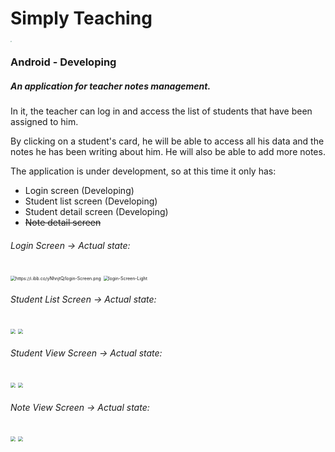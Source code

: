 # Simply Teaching



<img src="https://i.ibb.co/jwjFQbR/Logo-Aplicacion.png" style="zoom:10%;" />

### Android - Developing

##### An application for teacher notes management. 

In it, the teacher can log in and access the list of students that have been assigned to him.

By clicking on a student's card, he will be able to access all his data and the notes he has been writing about him. He will also be able to add more notes.



The application is under development, so at this time it only has:

- Login screen (Developing)
- Student list screen (Developing)
- Student detail screen (Developing)
- ~~Note detail screen~~



###### Login Screen -> Actual state:

<img src="https://i.ibb.co/yNhnjtQ/login-Screen.png" alt="https://i.ibb.co/yNhnjtQ/login-Screen.png" style="zoom: 50%;" />

<img src="https://i.ibb.co/kcJTyPR/login-Screen-Light.png" alt="login-Screen-Light" style="zoom:50%;" >

###### Student List Screen -> Actual state:

<img src="https://github.com/rubenmsanchis/SimplyTeachingAndroid/blob/master/images/studentListD.png?raw=true" style="zoom: 50%;" />

<img src="https://github.com/rubenmsanchis/SimplyTeachingAndroid/blob/master/images/studentListL.png?raw=true" style="zoom:50%;" >

###### Student View Screen -> Actual state:

<img src="https://github.com/rubenmsanchis/SimplyTeachingAndroid/blob/master/images/studentViewD.png?raw=true" style="zoom: 50%;" />

<img src="https://github.com/rubenmsanchis/SimplyTeachingAndroid/blob/master/images/studentViewL.png?raw=true" style="zoom:50%;" >

###### Note View Screen -> Actual state:

<img src="https://github.com/rubenmsanchis/SimplyTeachingAndroid/blob/master/images/noteViewD.png?raw=true" style="zoom: 50%;" />

<img src="https://github.com/rubenmsanchis/SimplyTeachingAndroid/blob/master/images/noteViewL.png?raw=true" style="zoom:50%;" >





